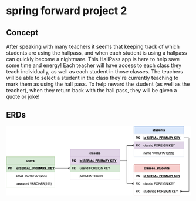 # spring forward project 2

## Concept

After speaking with many teachers it seems that keeping track of which students are using the hallpass, and when each student is using a hallpass can quickly become a nightmare.  This HallPass app is here to help save some time and energy!  Each teacher will have access to each class they teach individually, as well as each student in those classes.  The teachers will be able to select a student in the class they're currently teaching to mark them as using the hall pass.  To help reward the student (as well as the teacher), when they return back with the hall pass, they will be given a quote or joke!



## ERDs

![an ERD of my project](./hallpassERD.drawio.png)